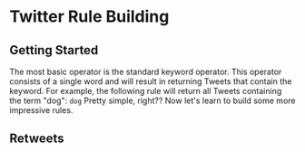 # Twitter Rule Building

## Getting Started

The most basic operator is the standard keyword operator. This operator consists of a single word and will result in returning Tweets that contain the keyword. For example, the following rule will return all Tweets containing the term "dog":
`dog`
Pretty simple, right?? Now let's learn to build some more impressive rules.

## Retweets

